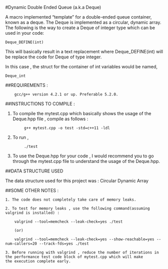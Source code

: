 #Dynamic Double Ended Queue (a.k.a Deque)

A macro implemented “template” for a double-ended queue container,
known as a deque.
The Deque is implemented as a circular, dynamic array.
The following is the way to create a Deque of integer type which can be
used in your code:

```
Deque_DEFINE(int)
```

This will basically result in a text replacement where
Deque_DEFINE(int) will be replace the code for Deque of type integer.

In this case , the struct for the container of int variables would be named, 
```
Deque_int
```

##REQUIREMENTS :
```
	gcc/g++ version 4.2.1 or up. Preferable 5.2.0.
```


##INSTRUCTIONS TO COMPILE :

1. To compile the mytest.cpp which basically shows the usage of the Deque.hpp file , compile as follows :

			g++ mytest.cpp -o test -std=c++11 -ldl

2. To run ,

		    ./test

3. To use the Deque.hpp for your code , I would recommend you to go through the mytest.cpp file to understand the 
   usage of the Deque.hpp.


##DATA STRUCTURE USED

The data structure used for this project was : Circular Dynamic Array


##SOME OTHER NOTES :

	1. The code does not completely take care of memory leaks.

	2. To test for memory leaks , use the following command(assuming valgrind is installed) :

		valgrind --tool=memcheck --leak-check=yes ./test

		(or)

		valgrind --tool=memcheck --leak-check=yes --show-reachable=yes --num-callers=20 --track-fds=yes ./test

	3. Before running with valgrind , reduce the number of iterations in the performance test code block of mytest.cpp which will make
   	the execution complete early.
